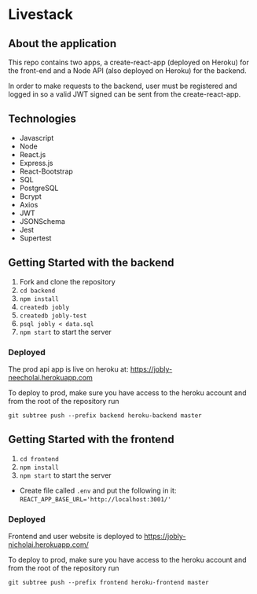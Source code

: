 # Livestack 

## About the application

This repo contains two apps, a create-react-app (deployed on Heroku) for the front-end and a Node API (also deployed on Heroku) for the backend. 

In order to make requests to the backend, user must be registered and logged in so a valid JWT signed can be sent from the create-react-app. 

## Technologies

- Javascript
- Node
- React.js
- Express.js
- React-Bootstrap
- SQL
- PostgreSQL
- Bcrypt
- Axios
- JWT
- JSONSchema
- Jest
- Supertest

## Getting Started with the backend

1. Fork and clone the repository
2. `cd backend`
2. `npm install`
3. `createdb jobly`
4. `createdb jobly-test`
5. `psql jobly < data.sql`
6. `npm start` to start the server

### Deployed 

The prod api app is live on heroku at: 
https://jobly-neecholai.herokuapp.com

To deploy to prod, make sure you have access to the heroku account and from the root of the repository run 

`git subtree push --prefix backend heroku-backend master`

## Getting Started with the frontend

1. `cd frontend`
2. `npm install`
3. `npm start` to start the server

- Create file called `.env` and put the following in it:
`REACT_APP_BASE_URL='http://localhost:3001/'`

### Deployed

Frontend and user website is deployed to https://jobly-nicholai.herokuapp.com/ 

To deploy to prod, make sure you have access to the heroku account and from the root of the repository run 

`git subtree push --prefix frontend heroku-frontend master`
